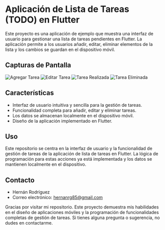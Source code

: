 # Aplicación de Lista de Tareas (TODO) en Flutter

Este proyecto es una aplicación de ejemplo que muestra una interfaz de usuario para gestionar una lista de tareas pendientes en Flutter. La aplicación permite a los usuarios añadir, editar, eliminar elementos de la lista y los cambios se guardan en el dispositivo móvil.

## Capturas de Pantalla

![Agregar Tarea](https://live.staticflickr.com/65535/53236700039_dbffed6f8b_o.png)
![Editar Tarea](https://live.staticflickr.com/65535/53236823325_1313363ba1_o.png)
![Tarea Realizada](https://live.staticflickr.com/65535/53236630403_e14ed71bca_o.png)
![Tarea Eliminada](https://live.staticflickr.com/65535/53236700034_975a225172_o.png)

## Características

- Interfaz de usuario intuitiva y sencilla para la gestión de tareas.
- Funcionalidad completa para añadir, editar y eliminar tareas.
- Los datos se almacenan localmente en el dispositivo móvil.
- Diseño de la aplicación implementado en Flutter.

## Uso

Este repositorio se centra en la interfaz de usuario y la funcionalidad de gestión de tareas de la aplicación de lista de tareas en Flutter. La lógica de programación para estas acciones ya está implementada y los datos se mantienen localmente en el dispositivo.

## Contacto

- Hernán Rodríguez
- Correo electrónico: hernanrg85@gmail.com

Gracias por visitar mi repositorio. Este proyecto demuestra mis habilidades en el diseño de aplicaciones móviles y la programación de funcionalidades completas de gestión de tareas. Si tienes alguna pregunta o sugerencia, no dudes en contactarme.
